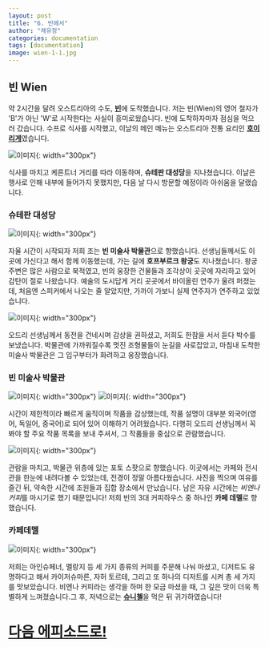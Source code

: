 ```yaml
---
layout: post
title: "6. 빈에서"
author: "채유정"
categories: documentation
tags: [documentation]
image: wien-1-1.jpg
---
```


## 빈 Wien

약 2시간을 달려 오스트리아의 수도, [**빈**](https://travel.naver.com/overseas/ATVIE190454/city/summary)에 도착했습니다. 저는 빈(Wien)의 영어 철자가 'B'가 아닌 'W'로 시작한다는 사실이 흥미로웠습니다. 빈에 도착하자마자 점심을 먹으러 갔습니다. 수프로 식사를 시작했고, 이날의 메인 메뉴는 오스트리아 전통 요리인 [**호이리게**](https://y2ll5wxxx.github.io/at-zhoiri)였습니다.

![이미지](/assets/img/wien-1-1.jpg "빈"){: width="300px"}

식사를 마치고 케른트너 거리를 따라 이동하며, **슈테판 대성당**을 지나쳤습니다. 이날은 행사로 인해 내부에 들어가지 못했지만, 다음 날 다시 방문할 예정이라 아쉬움을 달랬습니다.

### 슈테판 대성당

![이미지](/assets/img/wien-1-6.jpg "슈테판 대성당"){: width="300px"}

자율 시간이 시작되자 저희 조는 **빈 미술사 박물관**으로 향했습니다. 선생님들께서도 이곳에 가신다고 해서 함께 이동했는데, 가는 길에 **호프부르크 왕궁**도 지나쳤습니다. 왕궁 주변은 많은 사람으로 북적였고, 빈의 웅장한 건물들과 조각상이 곳곳에 자리하고 있어 감탄이 절로 나왔습니다. 예술의 도시답게 거리 곳곳에서 바이올린 연주가 울려 퍼졌는데, 처음엔 스피커에서 나오는 줄 알았지만, 가까이 가보니 실제 연주자가 연주하고 있었습니다.

![이미지](/assets/img/play-1.jpg "연주"){: width="300px"}

오드리 선생님께서 동전을 건네시며 감상을 권하셨고, 저희도 한참을 서서 듣다 박수를 보냈습니다. 박물관에 가까워질수록 멋진 조형물들이 눈길을 사로잡았고, 마침내 도착한 미술사 박물관은 그 입구부터가 화려하고 웅장했습니다.

### 빈 미술사 박물관

![이미지](/assets/img/wien-1-3.jpg "빈 미술사 박물관"){: width="300px"}
![이미지](/assets/img/wien-1-4.jpg "빈 미술사 박물관"){: width="300px"}

시간이 제한적이라 빠르게 움직이며 작품을 감상했는데, 작품 설명이 대부분 외국어(영어, 독일어, 중국어)로 되어 있어 이해하기 어려웠습니다. 다행히 오드리 선생님께서 꼭 봐야 할 주요 작품 목록을 보내 주셔서, 그 작품들을 중심으로 관람했습니다.

![이미지](/assets/img/mus-1.jpg "빈 미술사 박물관"){: width="300px"}

관람을 마치고, 박물관 위층에 있는 포토 스팟으로 향했습니다. 이곳에서는 카페와 전시관을 한눈에 내려다볼 수 있었는데, 전경이 정말 아름다웠습니다. 사진을 찍으며 여유를 즐긴 뒤, 약속한 시간에 조원들과 집합 장소에서 만났습니다. 남은 자유 시간에는 *비엔나 커피*를 마시기로 했기 때문입니다! 저희 빈의 3대 커피하우스 중 하나인 **카페 데멜**로 향했습니다.

### 카페데멜

![이미지](/assets/img/wien-1-5.jpg "카페데멜"){: width="300px"}

저희는 아인슈페너, 멜랑지 등 세 가지 종류의 커피를 주문해 나눠 마셨고, 디저트도 유명하다고 해서 카이저슈마른, 자허 토르테, 그리고 또 하나의 디저트를 시켜 총 세 가지를 맛보았습니다. 비엔나 커피라는 생각을 하며 한 모금 마셨을 때, 그 깊은 맛이 더욱 특별하게 느껴졌습니다.그 후, 저녁으로는 [**슈니첼**](https://y2ll5wxxx.github.io/at-zzsunuchell)을 먹은 뒤 귀가하였습니다!

# [다음 에피소드로!](https://y2ll5wxxx.github.io/wien-2)
